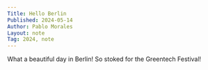 ```yaml
---
Title: Hello Berlin
Published: 2024-05-14
Author: Pablo Morales
Layout: note
Tag: 2024, note
---
```

What a beautiful day in Berlin! So stoked for the Greentech Festival!
